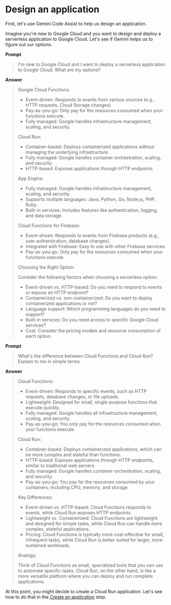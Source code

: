 # Design an application

First, let's use Gemini Code Assist to help us design an application.

Imagine you're new to Google Cloud and you want to design and deploy a
serverless application to Google Cloud. Let's see if Gemini helps us to figure
out our options.

**Prompt**
> I'm new to Google Cloud and I want to deploy a serverless application to
> Google Cloud. What are my options?

**Answer**
<blockquote>
Google Cloud Functions:

* Event-driven: Responds to events from various sources (e.g., HTTP requests, Cloud Storage changes).
* Pay-as-you-go: Only pay for the resources consumed when your functions execute.
* Fully managed: Google handles infrastructure management, scaling, and security.

Cloud Run:

* Container-based: Deploys containerized applications without managing the underlying infrastructure.
* Fully managed: Google handles container orchestration, scaling, and security.
* HTTP-based: Exposes applications through HTTP endpoints.

App Engine:

* Fully managed: Google handles infrastructure management, scaling, and security.
* Supports multiple languages: Java, Python, Go, Node.js, PHP, Ruby.
* Built-in services: Includes features like authentication, logging, and data storage.

Cloud Functions for Firebase:

* Event-driven: Responds to events from Firebase products (e.g., user authentication, database changes).
* Integrated with Firebase: Easy to use with other Firebase services.
* Pay-as-you-go: Only pay for the resources consumed when your functions execute.

Choosing the Right Option:

Consider the following factors when choosing a serverless option:

* Event-driven vs. HTTP-based: Do you need to respond to events or expose an HTTP endpoint?
* Containerized vs. non-containerized: Do you want to deploy containerized applications or not?
* Language support: Which programming languages do you need to support?
* Built-in services: Do you need access to specific Google Cloud services?
* Cost: Consider the pricing models and resource consumption of each option.
</blockquote>

**Prompt**
> What's the difference between Cloud Functions and Cloud Run? Explain to me in simple terms

**Answer**
<blockquote>
Cloud Functions:

* Event-driven: Responds to specific events, such as HTTP requests, database changes, or file uploads.
* Lightweight: Designed for small, single-purpose functions that execute quickly.
* Fully managed: Google handles all infrastructure management, scaling, and security.
* Pay-as-you-go: You only pay for the resources consumed when your functions execute.

Cloud Run:

* Container-based: Deploys containerized applications, which can be more complex and stateful than functions.
* HTTP-based: Exposes applications through HTTP endpoints, similar to traditional web servers.
* Fully managed: Google handles container orchestration, scaling, and security.
* Pay-as-you-go: You pay for the resources consumed by your containers, including CPU, memory, and storage.

Key Differences:

* Event-driven vs. HTTP-based: Cloud Functions responds to events, while Cloud Run exposes HTTP endpoints.
* Lightweight vs. Containerized: Cloud Functions are lightweight and designed for simple tasks, while Cloud Run can handle more complex, stateful applications.
* Pricing: Cloud Functions is typically more cost-effective for small, infrequent tasks, while Cloud Run is better suited for larger, more sustained workloads.

Analogy:

Think of Cloud Functions as small, specialized tools that you can use to automate specific tasks. Cloud Run, on the other hand, is like a more versatile platform where you can deploy and run complete applications.
</blockquote>

At this point, you might decide to create a Cloud Run application. Let's see how
to do that in the [Create an application](./create.md) step.